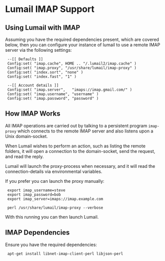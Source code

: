 Lumail IMAP Support
===================


Using Lumail with IMAP
----------------------

Assuming you have the required dependencies present, which are covered
below, then you can configure your instance of lumail to use a remote
IMAP server via the following settings:

     --[[ Defaults ]]
     Config:set( "imap.cache", HOME .. "/.lumail2/imap.cache" )
     Config:set( "imap.proxy", "/usr/share/lumail/imap-proxy" )
     Config:set( "index.sort", "none" )
     Config:set( "index.fast", "1" )

     --[[ Account details ]]
     Config:set( "imap.server",   "imaps://imap.gmail.com/" )
     Config:set( "imap.username", "username" )
     Config:set( "imap.password", "password" )


How IMAP Works
--------------

All IMAP operations are carried out by talking to a persistent
program `imap-proxy` which connects to the remote IMAP server
and also listens upon a Unix domain-socket.

When Lumail wishes to perform an action, such as listing the remote
folders, it will open a connection to the domain-socket, send the
request, and read the reply.

Lumail will launch the proxy-process when necessary, and it will
read the connection-details via environmental variables.

If you prefer you can launch the proxy manually:

     export imap_username=steve
     export imap_password=bob
     export imap_server=imaps://imap.example.com

     perl /usr/share/lumail/imap-proxy --verbose

With this running you can then launch Lumail.


IMAP Dependencies
-----------------

Ensure you have the required dependencies:

     apt-get install libnet-imap-client-perl libjson-perl
